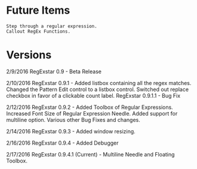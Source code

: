  
# Future Items
	Step through a regular expression.
	Callout RegEx Functions.

 
# Versions
2/9/2016	RegExstar 0.9 - Beta Release

2/10/2016	RegExstar 0.9.1 -
				Added listbox containing all the regex matches. 
				Changed the Pattern Edit control to a listbox control. 
				Switched out replace checkbox in favor of a clickable count label.
		RegExstar 0.9.1.1 - Bug Fix 
			
2/12/2016	RegExstar 0.9.2 - 
				Added Toolbox of Regular Expressions.
				Increased Font Size of Regular Expression Needle.
				Added support for multiline option.
				Various other Bug Fixes and changes.

2/14/2016	RegExstar 0.9.3 - 
				Added window resizing.
				
2/16/2016	RegExstar 0.9.4 -
				Added Debugger
				
2/17/2016	RegExstar 0.9.4.1 (Current) - 
				Multiline Needle and Floating Toolbox.
